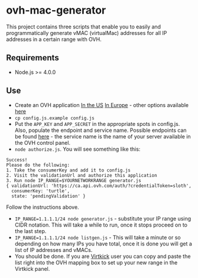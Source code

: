 # ovh-mac-generator

This project contains three scripts that enable you to easily and programmatically
generate vMAC (virtualMac) addresses for all IP addresses in a certain range with
OVH.

## Requirements

* Node.js >= 4.0.0

## Use

* Create an OVH application [In the US](https://ca.api.ovh.com/createApp/) [In Europe](https://eu.api.ovh.com/createApp/) - other options available [here](http://ovh.github.io/node-ovh/)
* `cp config.js.example config.js`
* Put the `APP_KEY` and `APP_SECRET` in the appropriate spots in config.js. Also, populate the endpoint and service name. Possible endpoints can be found [here](http://ovh.github.io/node-ovh/) - the service name is the name of your server available in the OVH control panel.
* `node authorize.js`. You will see something like this:

```
Success!
Please do the following:
1. Take the consumerKey and add it to config.js
2. Visit the validationUrl and authorize this application
3. Run node IP_RANGE=$YOURNETWORKRANGE generator.js
{ validationUrl: 'https://ca.api.ovh.com/auth/?credentialToken=sloth',
  consumerKey: 'turtle',
  state: 'pendingValidation' }
```

Follow the instructions above.

* `IP_RANGE=1.1.1.1/24 node generator.js` - substitute your IP range using CIDR notation. This will take a while to run, once it stops proceed on to the last step.
* `IP_RANGE=1.1.1.1/24 node listgen.js` - This will take a minute or so depending on how many IPs you have total, once it is done you will get a list of IP addresses and vMACs.
* You should be done. If you are [Virtkick](https://virtkick.com) user you can copy and paste the list right into the OVH mapping box to set up your new range in the Virtkick panel.
